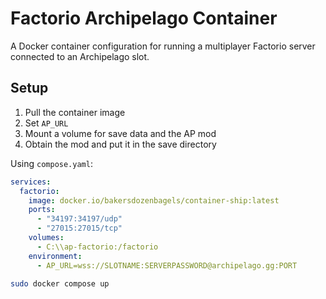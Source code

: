 # Factorio Archipelago Container

A Docker container configuration for running a multiplayer Factorio server connected to an Archipelago slot.

## Setup

1. Pull the container image
2. Set `AP_URL`
3. Mount a volume for save data and the AP mod
4. Obtain the mod and put it in the save directory

Using `compose.yaml`:
```yaml
services:
  factorio:
    image: docker.io/bakersdozenbagels/container-ship:latest
    ports:
      - "34197:34197/udp"
      - "27015:27015/tcp"
    volumes:
      - C:\\ap-factorio:/factorio
    environment:
      - AP_URL=wss://SLOTNAME:SERVERPASSWORD@archipelago.gg:PORT
```

```bash
sudo docker compose up
```
